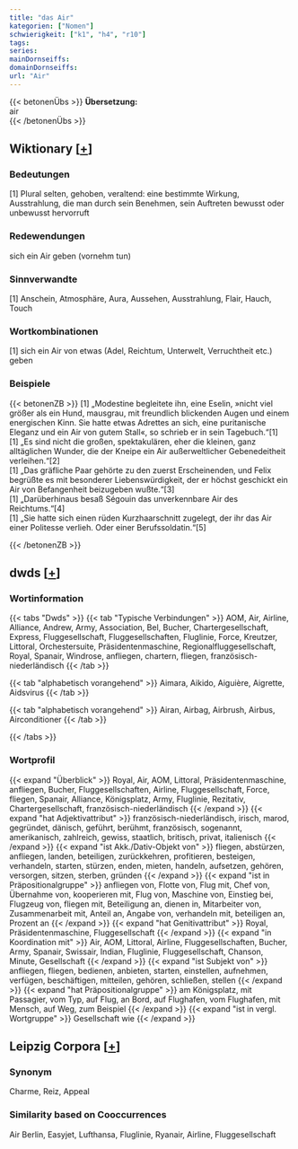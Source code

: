 ```yaml
---
title: "das Air"
kategorien: ["Nomen"]
schwierigkeit: ["k1", "h4", "r10"]
tags:
series:
mainDornseiffs:
domainDornseiffs:
url: "Air"
---
```


{{< betonenÜbs >}}
**Übersetzung:**  
air  
{{< /betonenÜbs >}}

## Wiktionary [[+](https://de.wiktionary.org/wiki/Air)]

### Bedeutungen
[1] Plural selten, gehoben, veraltend: eine bestimmte Wirkung, Ausstrahlung, die man durch sein Benehmen, sein Auftreten bewusst oder unbewusst hervorruft  

### Redewendungen
sich ein Air geben (vornehm tun)  

### Sinnverwandte
[1] Anschein, Atmosphäre, Aura, Aussehen, Ausstrahlung, Flair, Hauch, Touch  

### Wortkombinationen
[1] sich ein Air von etwas (Adel, Reichtum, Unterwelt, Verruchtheit etc.) geben  

### Beispiele
{{< betonenZB >}}
[1] „Modestine begleitete ihn, eine Eselin, »nicht viel größer als ein Hund, mausgrau, mit freundlich blickenden Augen und einem energischen Kinn. Sie hatte etwas Adrettes an sich, eine puritanische Eleganz und ein Air von gutem Stall«, so schrieb er in sein Tagebuch.“[1]  
[1] „Es sind nicht die großen, spektakulären, eher die kleinen, ganz alltäglichen Wunder, die der Kneipe ein Air außerweltlicher Gebenedeitheit verleihen.“[2]  
[1] „Das gräfliche Paar gehörte zu den zuerst Erscheinenden, und Felix begrüßte es mit besonderer Liebenswürdigkeit, der er höchst geschickt ein Air von Befangenheit beizugeben wußte.“[3]  
[1] „Darüberhinaus besaß Ségouin das unverkennbare Air des Reichtums.“[4]  
[1] „Sie hatte sich einen rüden Kurzhaarschnitt zugelegt, der ihr das Air einer Politesse verlieh. Oder einer Berufssoldatin.“[5]  

{{< /betonenZB >}}


## dwds [[+](https://www.dwds.de/wb/Air)]

### Wortinformation
{{< tabs "Dwds" >}}
{{< tab "Typische Verbindungen" >}}
AOM, Air, Airline, Alliance, Andrew, Army, Association, Bel, Bucher, Chartergesellschaft, Express, Fluggesellschaft, Fluggesellschaften, Fluglinie, Force, Kreutzer, Littoral, Orchestersuite, Präsidentenmaschine, Regionalfluggesellschaft, Royal, Spanair, Windrose, anfliegen, chartern, fliegen, französisch-niederländisch
{{< /tab >}}

{{< tab "alphabetisch vorangehend" >}}
Aimara, Aikido, Aiguière, Aigrette, Aidsvirus
{{< /tab >}}

{{< tab "alphabetisch vorangehend" >}}
Airan, Airbag, Airbrush, Airbus, Airconditioner
{{< /tab >}}

{{< /tabs >}}

### Wortprofil
{{< expand "Überblick" >}} Royal, Air, AOM, Littoral, Präsidentenmaschine, anfliegen, Bucher, Fluggesellschaften, Airline, Fluggesellschaft, Force, fliegen, Spanair, Alliance, Königsplatz, Army, Fluglinie, Rezitativ, Chartergesellschaft, französisch-niederländisch {{< /expand >}}
{{< expand "hat Adjektivattribut" >}} französisch-niederländisch, irisch, marod, gegründet, dänisch, geführt, berühmt, französisch, sogenannt, amerikanisch, zahlreich, gewiss, staatlich, britisch, privat, italienisch {{< /expand >}}
{{< expand "ist Akk./Dativ-Objekt von" >}} fliegen, abstürzen, anfliegen, landen, beteiligen, zurückkehren, profitieren, besteigen, verhandeln, starten, stürzen, enden, mieten, handeln, aufsetzen, gehören, versorgen, sitzen, sterben, gründen {{< /expand >}}
{{< expand "ist in Präpositionalgruppe" >}} anfliegen von, Flotte von, Flug mit, Chef von, Übernahme von, kooperieren mit, Flug von, Maschine von, Einstieg bei, Flugzeug von, fliegen mit, Beteiligung an, dienen in, Mitarbeiter von, Zusammenarbeit mit, Anteil an, Angabe von, verhandeln mit, beteiligen an, Prozent an {{< /expand >}}
{{< expand "hat Genitivattribut" >}} Royal, Präsidentenmaschine, Fluggesellschaft {{< /expand >}}
{{< expand "in Koordination mit" >}} Air, AOM, Littoral, Airline, Fluggesellschaften, Bucher, Army, Spanair, Swissair, Indian, Fluglinie, Fluggesellschaft, Chanson, Minute, Gesellschaft {{< /expand >}}
{{< expand "ist Subjekt von" >}} anfliegen, fliegen, bedienen, anbieten, starten, einstellen, aufnehmen, verfügen, beschäftigen, mitteilen, gehören, schließen, stellen {{< /expand >}}
{{< expand "hat Präpositionalgruppe" >}} am Königsplatz, mit Passagier, vom Typ, auf Flug, an Bord, auf Flughafen, vom Flughafen, mit Mensch, auf Weg, zum Beispiel {{< /expand >}}
{{< expand "ist in vergl. Wortgruppe" >}} Gesellschaft wie {{< /expand >}}

## Leipzig Corpora [[+](https://corpora.uni-leipzig.de/en/res?word=Air&corpusId=deu_newscrawl-public_2018)]


### Synonym
Charme, Reiz, Appeal


### Similarity based on Cooccurrences
Air Berlin, Easyjet, Lufthansa, Fluglinie, Ryanair, Airline, Fluggesellschaft

